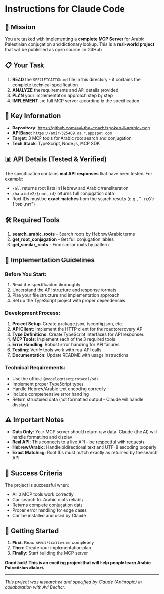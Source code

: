 # Instructions for Claude Code

## 🎯 Mission

You are tasked with implementing a **complete MCP Server** for Arabic Palestinian conjugation and dictionary lookup. This is a **real-world project** that will be published as open source on GitHub.

## 📋 Your Task

1. **READ** the `SPECIFICATION.md` file in this directory - it contains the complete technical specification
2. **ANALYZE** the requirements and API details provided
3. **PLAN** your implementation approach step by step
4. **IMPLEMENT** the full MCP server according to the specification

## 🔗 Key Information

- **Repository**: https://github.com/avi-the-coach/spoken-il-arabic-mcp
- **API Base**: `https://amir-325409.oa.r.appspot.com`
- **Target**: 3 MCP tools for Arabic root search and conjugation
- **Tech Stack**: TypeScript, Node.js, MCP SDK

## 📊 API Details (Tested & Verified)

The specification contains **real API responses** that have been tested. For example:
- `/all` returns root lists in Hebrew and Arabic transliteration
- `/hataiotv2/{root_id}` returns full conjugation data
- Root IDs must be **exact matches** from the search results (e.g., "ללכת - רוח, פעל 1")

## 🛠️ Required Tools

1. **search_arabic_roots** - Search roots by Hebrew/Arabic terms
2. **get_root_conjugation** - Get full conjugation tables  
3. **get_similar_roots** - Find similar roots by pattern

## 📝 Implementation Guidelines

### Before You Start:
1. Read the specification thoroughly
2. Understand the API structure and response formats
3. Plan your file structure and implementation approach
4. Set up the TypeScript project with proper dependencies

### Development Process:
1. **Project Setup**: Create package.json, tsconfig.json, etc.
2. **API Client**: Implement the HTTP client for the roadtorecovery API
3. **Type Definitions**: Create TypeScript interfaces for API responses
4. **MCP Tools**: Implement each of the 3 required tools
5. **Error Handling**: Robust error handling for API failures
6. **Testing**: Verify tools work with real API calls
7. **Documentation**: Update README with usage instructions

### Technical Requirements:
- Use the official `@modelcontextprotocol/sdk`
- Implement proper TypeScript types
- Handle Hebrew/Arabic text encoding correctly
- Include comprehensive error handling
- Return structured data (not formatted output - Claude will handle display)

## ⚠️ Important Notes

- **Data Only**: Your MCP server should return raw data. Claude (the AI) will handle formatting and display
- **Real API**: This connects to a live API - be respectful with requests
- **Hebrew/Arabic**: Handle bidirectional text and UTF-8 encoding properly
- **Exact Matching**: Root IDs must match exactly as returned by the search API

## 🎯 Success Criteria

The project is successful when:
- All 3 MCP tools work correctly
- Can search for Arabic roots reliably
- Returns complete conjugation data
- Proper error handling for edge cases
- Can be installed and used by Claude

## 🚀 Getting Started

1. **First**: Read `SPECIFICATION.md` completely
2. **Then**: Create your implementation plan
3. **Finally**: Start building the MCP server

**Good luck! This is an exciting project that will help people learn Arabic Palestinian dialect.**

---

*This project was researched and specified by Claude (Anthropic) in collaboration with Avi Bechar.*